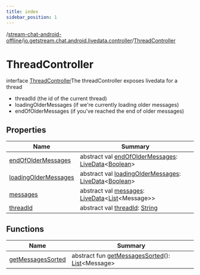 ```yaml
---
title: index
sidebar_position: 1
---
```

/[stream-chat-android-offline](../../index.md)/[io.getstream.chat.android.livedata.controller](../index.md)/[ThreadController](index.md)  
  
  
  
# ThreadController  
interface [ThreadController](index.md)The threadController exposes livedata for a thread<ul><li>threadId (the id of the current thread)</li><li>loadingOlderMessages (if we're currently loading older messages)</li><li>endOfOlderMessages (if you've reached the end of older messages)</li></ul>  
  
## Properties  
  
|  Name |  Summary | 
|---|---|
| <a name="io.getstream.chat.android.livedata.controller/ThreadController/endOfOlderMessages/#/PointingToDeclaration/"></a>[endOfOlderMessages](endOfOlderMessages.md)| <a name="io.getstream.chat.android.livedata.controller/ThreadController/endOfOlderMessages/#/PointingToDeclaration/"></a>abstract val [endOfOlderMessages](endOfOlderMessages.md): [LiveData](https://developer.android.com/reference/kotlin/androidx/lifecycle/LiveData.html)&lt;[Boolean](https://kotlinlang.org/api/latest/jvm/stdlib/kotlin/-boolean/index.html)&gt;|
| <a name="io.getstream.chat.android.livedata.controller/ThreadController/loadingOlderMessages/#/PointingToDeclaration/"></a>[loadingOlderMessages](loadingOlderMessages.md)| <a name="io.getstream.chat.android.livedata.controller/ThreadController/loadingOlderMessages/#/PointingToDeclaration/"></a>abstract val [loadingOlderMessages](loadingOlderMessages.md): [LiveData](https://developer.android.com/reference/kotlin/androidx/lifecycle/LiveData.html)&lt;[Boolean](https://kotlinlang.org/api/latest/jvm/stdlib/kotlin/-boolean/index.html)&gt;|
| <a name="io.getstream.chat.android.livedata.controller/ThreadController/messages/#/PointingToDeclaration/"></a>[messages](messages.md)| <a name="io.getstream.chat.android.livedata.controller/ThreadController/messages/#/PointingToDeclaration/"></a>abstract val [messages](messages.md): [LiveData](https://developer.android.com/reference/kotlin/androidx/lifecycle/LiveData.html)&lt;[List](https://kotlinlang.org/api/latest/jvm/stdlib/kotlin.collections/-list/index.html)&lt;Message&gt;&gt;|
| <a name="io.getstream.chat.android.livedata.controller/ThreadController/threadId/#/PointingToDeclaration/"></a>[threadId](threadId.md)| <a name="io.getstream.chat.android.livedata.controller/ThreadController/threadId/#/PointingToDeclaration/"></a>abstract val [threadId](threadId.md): [String](https://kotlinlang.org/api/latest/jvm/stdlib/kotlin/-string/index.html)|
  
  
## Functions  
  
|  Name |  Summary | 
|---|---|
| <a name="io.getstream.chat.android.livedata.controller/ThreadController/getMessagesSorted/#/PointingToDeclaration/"></a>[getMessagesSorted](getMessagesSorted.md)| <a name="io.getstream.chat.android.livedata.controller/ThreadController/getMessagesSorted/#/PointingToDeclaration/"></a>abstract fun [getMessagesSorted](getMessagesSorted.md)(): [List](https://kotlinlang.org/api/latest/jvm/stdlib/kotlin.collections/-list/index.html)&lt;Message&gt;|

